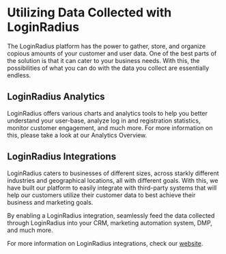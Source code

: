 # Utilizing Data Collected with LoginRadius

The LoginRadius platform has the power to gather, store, and organize copious amounts of your customer and user data. One of the best parts of the solution is that it can cater to your business needs. With this, the possibilities of what you can do with the data you collect are essentially endless. 


## LoginRadius Analytics
LoginRadius offers various charts and analytics tools to help you better understand your user-base, analyze log in and registration statistics, monitor customer engagement, and much more. For more information on this, please take a look at our Analytics Overview. 

## LoginRadius Integrations
LoginRadius caters to businesses of different sizes, across starkly different industries and geographical locations, all with different goals. With this, we have built our platform to easily integrate with third-party systems that will help our customers utilize their customer data to best achieve their business and marketing goals. 

By enabling a LoginRadius integration, seamlessly feed the data collected through LoginRadius into your CRM, marketing automation system, DMP, and much more. 

For more information on LoginRadius integrations, check our [website](https://www.loginradius.com/legacy/docs/integrations/overview/).